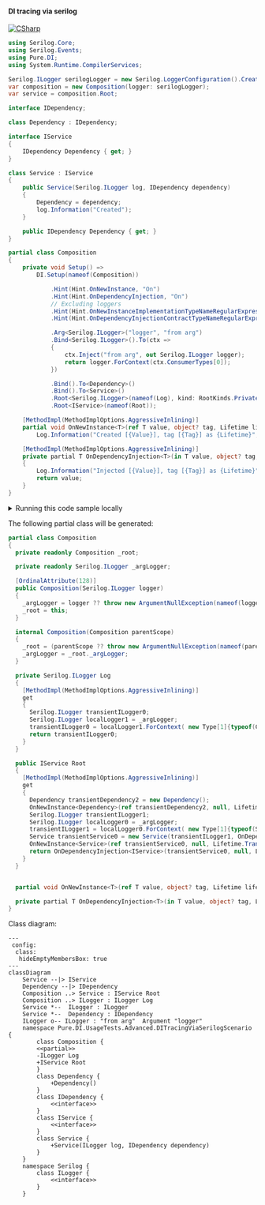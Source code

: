 #### DI tracing via serilog

[![CSharp](https://img.shields.io/badge/C%23-code-blue.svg)](../tests/Pure.DI.UsageTests/Advanced/DITracingViaSerilogScenario.cs)


```c#
using Serilog.Core;
using Serilog.Events;
using Pure.DI;
using System.Runtime.CompilerServices;

Serilog.ILogger serilogLogger = new Serilog.LoggerConfiguration().CreateLogger();
var composition = new Composition(logger: serilogLogger);
var service = composition.Root;

interface IDependency;

class Dependency : IDependency;

interface IService
{
    IDependency Dependency { get; }
}

class Service : IService
{
    public Service(Serilog.ILogger log, IDependency dependency)
    {
        Dependency = dependency;
        log.Information("Created");
    }

    public IDependency Dependency { get; }
}

partial class Composition
{
    private void Setup() =>
        DI.Setup(nameof(Composition))

            .Hint(Hint.OnNewInstance, "On")
            .Hint(Hint.OnDependencyInjection, "On")
            // Excluding loggers
            .Hint(Hint.OnNewInstanceImplementationTypeNameRegularExpression, "^((?!Logger).)*$")
            .Hint(Hint.OnDependencyInjectionContractTypeNameRegularExpression, "^((?!Logger).)*$")

            .Arg<Serilog.ILogger>("logger", "from arg")
            .Bind<Serilog.ILogger>().To(ctx =>
            {
                ctx.Inject("from arg", out Serilog.ILogger logger);
                return logger.ForContext(ctx.ConsumerTypes[0]);
            })

            .Bind().To<Dependency>()
            .Bind().To<Service>()
            .Root<Serilog.ILogger>(nameof(Log), kind: RootKinds.Private)
            .Root<IService>(nameof(Root));

    [MethodImpl(MethodImplOptions.AggressiveInlining)]
    partial void OnNewInstance<T>(ref T value, object? tag, Lifetime lifetime) =>
        Log.Information("Created [{Value}], tag [{Tag}] as {Lifetime}", value, tag, lifetime);

    [MethodImpl(MethodImplOptions.AggressiveInlining)]
    private partial T OnDependencyInjection<T>(in T value, object? tag, Lifetime lifetime)
    {
        Log.Information("Injected [{Value}], tag [{Tag}] as {Lifetime}", value, tag, lifetime);
        return value;
    }
}
```

<details>
<summary>Running this code sample locally</summary>

- Make sure you have the [.NET SDK 9.0](https://dotnet.microsoft.com/en-us/download/dotnet/9.0) or later is installed
- Create a net9.0 (or later) console application
- Add references to NuGet packages
  - [Pure.DI](https://www.nuget.org/packages/Pure.DI)
  - [Serilog.Core](https://www.nuget.org/packages/Serilog.Core)
  - [Serilog.Events](https://www.nuget.org/packages/Serilog.Events)
- Copy the example code into the _Program.cs_ file

You are ready to run the example!

</details>

The following partial class will be generated:

```c#
partial class Composition
{
  private readonly Composition _root;

  private readonly Serilog.ILogger _argLogger;

  [OrdinalAttribute(128)]
  public Composition(Serilog.ILogger logger)
  {
    _argLogger = logger ?? throw new ArgumentNullException(nameof(logger));
    _root = this;
  }

  internal Composition(Composition parentScope)
  {
    _root = (parentScope ?? throw new ArgumentNullException(nameof(parentScope)))._root;
    _argLogger = _root._argLogger;
  }

  private Serilog.ILogger Log
  {
    [MethodImpl(MethodImplOptions.AggressiveInlining)]
    get
    {
      Serilog.ILogger transientILogger0;
      Serilog.ILogger localLogger1 = _argLogger;
      transientILogger0 = localLogger1.ForContext( new Type[1]{typeof(Composition)}[0]);
      return transientILogger0;
    }
  }

  public IService Root
  {
    [MethodImpl(MethodImplOptions.AggressiveInlining)]
    get
    {
      Dependency transientDependency2 = new Dependency();
      OnNewInstance<Dependency>(ref transientDependency2, null, Lifetime.Transient);
      Serilog.ILogger transientILogger1;
      Serilog.ILogger localLogger0 = _argLogger;
      transientILogger1 = localLogger0.ForContext( new Type[1]{typeof(Service)}[0]);
      Service transientService0 = new Service(transientILogger1, OnDependencyInjection<IDependency>(transientDependency2, null, Lifetime.Transient));
      OnNewInstance<Service>(ref transientService0, null, Lifetime.Transient);
      return OnDependencyInjection<IService>(transientService0, null, Lifetime.Transient);
    }
  }


  partial void OnNewInstance<T>(ref T value, object? tag, Lifetime lifetime);

  private partial T OnDependencyInjection<T>(in T value, object? tag, Lifetime lifetime);
}
```

Class diagram:

```mermaid
---
 config:
  class:
   hideEmptyMembersBox: true
---
classDiagram
	Service --|> IService
	Dependency --|> IDependency
	Composition ..> Service : IService Root
	Composition ..> ILogger : ILogger Log
	Service *--  ILogger : ILogger
	Service *--  Dependency : IDependency
	ILogger o-- ILogger : "from arg"  Argument "logger"
	namespace Pure.DI.UsageTests.Advanced.DITracingViaSerilogScenario {
		class Composition {
		<<partial>>
		-ILogger Log
		+IService Root
		}
		class Dependency {
			+Dependency()
		}
		class IDependency {
			<<interface>>
		}
		class IService {
			<<interface>>
		}
		class Service {
			+Service(ILogger log, IDependency dependency)
		}
	}
	namespace Serilog {
		class ILogger {
			<<interface>>
		}
	}
```

